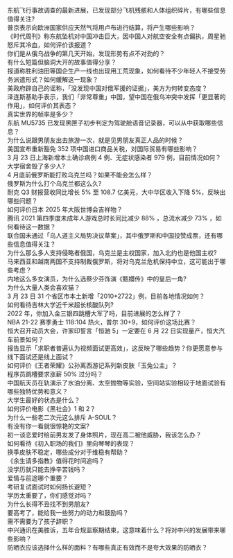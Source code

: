 东航飞行事故调查的最新进展，已发现部分飞机残骸和人体组织碎片，有哪些信息值得关注?  
普京表示向欧洲国家供应天然气将用卢布进行结算，将产生哪些影响？  
《时代周刊》称东航坠机对中国冲击巨大，因中国人对航空安全有点偏执，周星驰怒斥其冷血，如何评价该报道？  
你们是从俄乌战争的第几天开始，发现形势有点不对劲的？  
有什么短篇但脑洞大开的故事值得分享？  
报道称胜利油田等国企生产一线也出现用工荒现象，如何看待不少年轻人不接受劳务派遣形式？如何缓解这一现象？  
美政府辟自己的谣称，「没发现中国对俄军援的证据」，美方为何转变态度？  
泽连斯基助手表示，我们「非常尊重」中国，望中国在俄乌冲突中发挥「更显著的作用」，如何评价其表态？  
真实世界的帧率是多少？  
东航 MU5735 已发现黑匣子初步判定为驾驶舱语音记录器，可以从中获取哪些信息？  
为什么说跟男朋友出去旅游一次，就是见男朋友真正人品的时候？  
美国宣布重新豁免 352 项中国进口商品关税，对国际贸易有哪些影响？  
3 月 23 日上海新增本土确诊病例 4 例、无症状感染者 979 例，目前情况如何？  
大学宿舍毁了多少人?  
4 月底前俄罗斯能打败乌克兰吗？如果不能会怎么样？  
俄罗斯为什么打个乌克兰都这么久?  
耐克 Q3 财报营收同比增长 5% 至 108.7 亿美元，大中华区收入下降 5%，反映出哪些问题？  
如何评价日本 2025 年大阪世博会吉祥物？  
腾讯 2021 第四季度未成年人游戏总时长同比减少 88% ，总流水减少 73% ，如何看待这一数据？  
联合国未通过「乌人道主义局势决议草案」，其中俄罗斯和中国投赞成票，还有哪些信息值得关注？  
为什么那么多人支持侵略者俄国，乌克兰是主权国家，加入北约也是他国主权?  
马来西亚和越南两国不支持制裁俄罗斯，将对乌克兰危机保持中立，这可能出于哪些考虑？  
内地这么多女演员，为什么选蔡少芬饰演《甄嬛传》中的皇后一角?  
为什么大量人类会喜欢猫？  
3 月 23 日 31 个省区市本土新增「2010+2722」例，目前各地情况如何？  
如何看待吉林大学近千米超长核酸队列?  
2022 年，你加入金三银四跳槽大军了吗，目前进展的怎么样了？  
NBA 21-22 赛季勇士 118:104 热火，普尔 30+9，如何评价这场比赛？  
恒大召开动员大会，许家印誓言「恒驰 5」一定要在 6 月 22 日实现量产，恒大汽车前景如何？  
报告显示「求职者普遍认为视频面试更高效」，这反映了哪些趋势？你更愿意参与线下面试还是线上面试？  
如何评价《王者荣耀》公孙离西游记系列新皮肤「玉兔公主」？  
程序员跳槽要求涨薪 50% 过分吗？  
中国航天员在轨演示了水油分离、太空抛物等实验，空间站实验相较于地面试验有哪些独特优势和意义？  
大学生最好的状态是什么？  
如何评价电影《黑社会》1 和 2？  
为什么一些老二次元这么排斥 A-SOUL？  
有没有你一看就很惊艳的文案?  
初一谈恋爱时给前男友发了身体照片，现在高二被他威胁，我该怎么办？  
如何看待《初入职场的我们》里向琴琴的表现？  
换季皮肤不稳定，哪些成分对于维稳有帮助？  
《余生请多指教》值得花时间追吗？  
没学历就只能去挣辛苦钱吗？  
爱情与前途哪个重要？  
考研复试面试时如何扬长避短？  
学历太重要了，你们感觉对吗？  
为什么长得不丑找不到男朋友?  
要高考了，能给我一些努力的动力和鼓励吗？  
需不需要为了孩子辞职？  
中兴通讯在美胜诉，五年合规监察期结束，这意味着什么？将对中兴的发展带来哪些影响？  
防晒衣应该选择什么样的面料？有哪些真正有效而不是夸大效果的防晒衣？  
